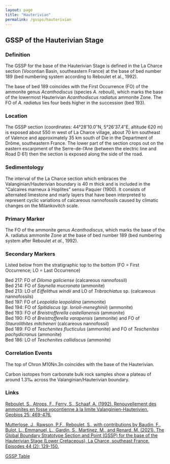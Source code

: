 ```yaml
---
layout: page
title: "Hauterivian"
permalink: /gssps/hauterivian
---
```

## GSSP of the Hauterivian Stage

### Definition
The GSSP for the base of the Hauterivian Stage is defined in the La Charce section (Vocontian Basin, southeastern France) at the base of bed number 189 (bed numbering system according to Reboulet et al., 1992).

The base of bed 189 coincides with the First Occurrence (FO) of the ammonite genus _Acanthodiscus_ (species _A. rebouli_), which marks the base of the lowermost Hauterivian _Acanthodiscus radiatus_ ammonite Zone. The FO of _A. radiatus_ lies four beds higher in the succession (bed 193).

### Location
The GSSP section (coordinates: 44°28’10.0″N, 5°26’37.4″E, altitude 620 m) is exposed about 550 m west of La Charce village, about 70 km southeast of Valence and approximately 35 km south of Die in the Department of Drôme, southeastern France. The lower part of the section crops out on the eastern escarpment of the Serre-de-l’Ane (between the electric line and Road D 61) then the section is exposed along the side of the road.

### Sedimentology
The interval of the La Charce section which embraces the Valanginian/Hauterivian boundary is 40 m thick and is included in the “Calcaires marneux à Hoplites” sensu Paquier (1900). It consists of alternated limestone and marly layers that have been interpreted to represent cyclic variations of calcareous nannofossils caused by climatic changes on the Milankovitch scale.

### Primary Marker
The FO of the ammonite genus _Acanthodiscus_, which marks the base of the A. radiatus ammonite Zone at the base of bed number 189 (bed numbering system after Reboulet _et al._, 1992).

### Secondary Markers
Listed below from the stratigraphic top to the bottom (FO = First Occurrence; LO = Last Occurrence)

Bed 217: FO of _Diloma galiciense_ (calcareous nannofossil)  
Bed 214: FO of _Saynella mucronata_ (ammonite)  
Bed 213: LO of _Eiffelithus windii_ and LO of _Tribrachiatus_ sp. (calcareous nannofossils)  
Bed 197: FO of _Leopoldia leopoldina_ (ammonite)  
Bed 194: FO of _Spitidiscus_ (gr. _lorioli-meneghinii_) (ammonite)  
Bed 193: FO of _Breistrofferella castellanensis_ (ammonite)  
Bed 190: FO of _Breistrofferella varapensis_ (ammonite) and FO of _Staurolithites mitcheneri_ (calcareous nannofossil)  
Bed 189: FO of _Teschenites flucticulus_ (ammonite) and FO of _Teschenites pachydicranus_ (ammonite)  
Bed 186: LO of _Teschenites callidiscus_ (ammonite)  

### Correlation Events
The top of Chron M10Nn.3n coincides with the base of the Hauterivian.

Carbon isotopes from carbonate bulk rock samples show a plateau of around 1.3‰ across the Valanginian/Hauterivian boundary.

### Links
[Reboulet, S., Atrops, F., Ferry, S., Schaaf, A. (1992). Renouvellement des ammonites en fosse vocontienne à la limite Valanginien-Hauterivien. Geobios 25: 469-476.](/files/Reboulet-et-al.-1992-Geobios.pdf)

[Mutterlose, J., Rawson, P.F., Reboulet, S., with contributions by Baudin, F., Bulot, L., Emmanuel, L., Gardin, S., Martinez, M., and Renard, M. (2021). The Global Boundary Stratotype Section and Point (GSSP) for the base of the Hauterivian Stage (Lower Cretaceous), La Charce, southeast France. Episodes 44 (2): 129-150.](http://www.episodes.org/journal/view.html?uid=2175&vmd=Full)

[GSSP Table](https://stratigraphy.org/gssps/)
